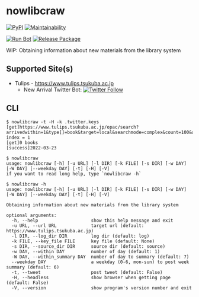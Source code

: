 # nowlibcraw

[![PyPI](
  https://img.shields.io/pypi/v/nowlibcraw?color=blue
)](
  https://pypi.org/project/nowlibcraw/
) [![Maintainability](
  https://api.codeclimate.com/v1/badges/11802e4aba9c40b8f0c9/maintainability
)](
  https://codeclimate.com/github/eggplants/nowlibcraw/maintainability
)

[![Run Bot](
  https://github.com/eggplants/nowlibcraw/actions/workflows/run.yml/badge.svg
)](
  https://github.com/eggplants/nowlibcraw/actions/workflows/run.yml
) [![Release Package](
  https://github.com/eggplants/nowlibcraw/actions/workflows/release.yml/badge.svg
)](
  https://github.com/eggplants/nowlibcraw/actions/workflows/release.yml
)

WIP: Obtaining information about new materials from the library system

## Supported Site(s)

- Tulips - <https://www.tulips.tsukuba.ac.jp>
  - New Arrival Twitter Bot: [![Twitter Follow](https://img.shields.io/twitter/follow/tulipsnewbooks)](https://twitter.com/tulipsnewbooks)

## CLI

```shellsession
$ nowlibcraw -t -H -k .twitter.keys
[get]https://www.tulips.tsukuba.ac.jp/opac/search?arrivedwithin=1&type[]=book&target=local&searchmode=complex&count=100&autoDetail=true, index = 1
[get]0 books
[success]2022-03-23
```

```shellsession
$ nowlibcraw
usage: nowlibcraw [-h] [-u URL] [-l DIR] [-k FILE] [-s DIR] [-w DAY] [-W DAY] [--weekday DAY] [-t] [-H] [-V]
if you want to read long help, type `nowlibcraw -h`

$ nowlibcraw -h
usage: nowlibcraw [-h] [-u URL] [-l DIR] [-k FILE] [-s DIR] [-w DAY] [-W DAY] [--weekday DAY] [-t] [-H] [-V]

Obtaining information about new materials from the library system

optional arguments:
  -h, --help                    show this help message and exit
  -u URL, --url URL             target url (default: https://www.tulips.tsukuba.ac.jp)
  -l DIR, --log_dir DIR         log dir (default: log)
  -k FILE, --key_file FILE      key file (default: None)
  -s DIR, --source_dir DIR      source dir (default: source)
  -w DAY, --within DAY          number of day (default: 1)
  -W DAY, --within_summary DAY  number of day to summary (default: 7)
  --weekday DAY                 a weekday (0-6, mon-sun) to post week summary (default: 6)
  -t, --tweet                   post tweet (default: False)
  -H, --headless                show browser when getting page (default: False)
  -V, --version                 show program's version number and exit
```
